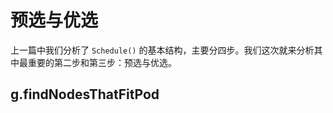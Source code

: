 # 预选与优选

上一篇中我们分析了 `Schedule()` 的基本结构，主要分四步。我们这次就来分析其中最重要的第二步和第三步：预选与优选。

## g.findNodesThatFitPod

